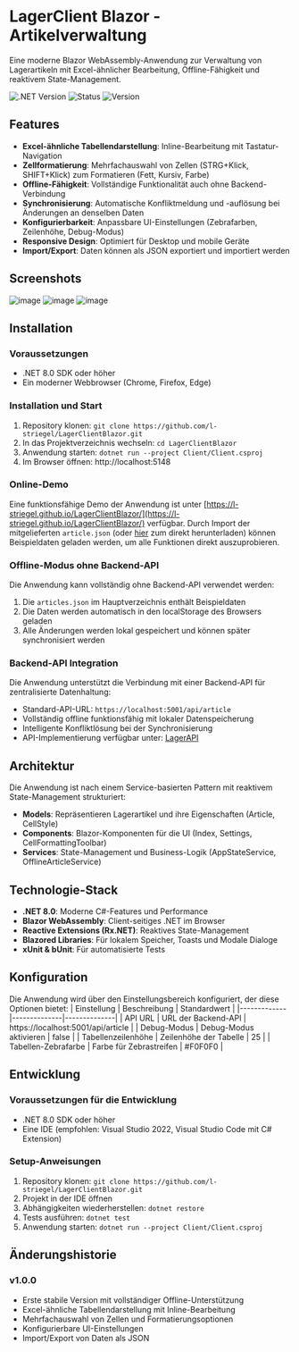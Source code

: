 # LagerClient Blazor - Artikelverwaltung
Eine moderne Blazor WebAssembly-Anwendung zur Verwaltung von Lagerartikeln mit Excel-ähnlicher Bearbeitung, Offline-Fähigkeit und reaktivem State-Management.

![.NET Version](https://img.shields.io/badge/.NET-8.0-purple)
![Status](https://img.shields.io/badge/Status-Stable-green)
![Version](https://img.shields.io/badge/Version-1.0.0-blue)

## Features
- **Excel-ähnliche Tabellendarstellung**: Inline-Bearbeitung mit Tastatur-Navigation
- **Zellformatierung**: Mehrfachauswahl von Zellen (STRG+Klick, SHIFT+Klick) zum Formatieren (Fett, Kursiv, Farbe)
- **Offline-Fähigkeit**: Vollständige Funktionalität auch ohne Backend-Verbindung
- **Synchronisierung**: Automatische Konfliktmeldung und -auflösung bei Änderungen an denselben Daten
- **Konfigurierbarkeit**: Anpassbare UI-Einstellungen (Zebrafarben, Zeilenhöhe, Debug-Modus)
- **Responsive Design**: Optimiert für Desktop und mobile Geräte
- **Import/Export**: Daten können als JSON exportiert und importiert werden
## Screenshots
![image](https://github.com/user-attachments/assets/f2a51122-a0fd-4311-b632-695a4208d634)
![image](https://github.com/user-attachments/assets/34a0f9ff-af9e-4518-b579-8f3a6b3648a3)
![image](https://github.com/user-attachments/assets/66e185c1-2946-4c61-9c8b-bffd4264b132)

## Installation
### Voraussetzungen
- .NET 8.0 SDK oder höher
- Ein moderner Webbrowser (Chrome, Firefox, Edge)
### Installation und Start
1. Repository klonen: `git clone https://github.com/l-striegel/LagerClientBlazor.git`
2. In das Projektverzeichnis wechseln: `cd LagerClientBlazor`
3. Anwendung starten: `dotnet run --project Client/Client.csproj`
4. Im Browser öffnen: http://localhost:5148
### Online-Demo
Eine funktionsfähige Demo der Anwendung ist unter [https://l-striegel.github.io/LagerClientBlazor/](https://l-striegel.github.io/LagerClientBlazor/) verfügbar.
Durch Import der mitgelieferten `article.json` (oder [hier](https://github.com/l-striegel/LagerClientBlazor/releases/download/v1.0.0/articles.json) zum direkt herunterladen) können Beispieldaten geladen werden, um alle Funktionen direkt auszuprobieren.
### Offline-Modus ohne Backend-API
Die Anwendung kann vollständig ohne Backend-API verwendet werden:
1. Die `articles.json` im Hauptverzeichnis enthält Beispieldaten
2. Die Daten werden automatisch in den localStorage des Browsers geladen
3. Alle Änderungen werden lokal gespeichert und können später synchronisiert werden
### Backend-API Integration
Die Anwendung unterstützt die Verbindung mit einer Backend-API für zentralisierte Datenhaltung:
- Standard-API-URL: `https://localhost:5001/api/article`
- Vollständig offline funktionsfähig mit lokaler Datenspeicherung
- Intelligente Konfliktlösung bei der Synchronisierung
- API-Implementierung verfügbar unter: [LagerAPI](https://github.com/l-striegel/LagerAPI)
## Architektur
Die Anwendung ist nach einem Service-basierten Pattern mit reaktivem State-Management strukturiert:
- **Models**: Repräsentieren Lagerartikel und ihre Eigenschaften (Article, CellStyle)
- **Components**: Blazor-Komponenten für die UI (Index, Settings, CellFormattingToolbar)
- **Services**: State-Management und Business-Logik (AppStateService, OfflineArticleService)
## Technologie-Stack
- **.NET 8.0**: Moderne C#-Features und Performance
- **Blazor WebAssembly**: Client-seitiges .NET im Browser
- **Reactive Extensions (Rx.NET)**: Reaktives State-Management
- **Blazored Libraries**: Für lokalem Speicher, Toasts und Modale Dialoge
- **xUnit & bUnit**: Für automatisierte Tests
## Konfiguration
Die Anwendung wird über den Einstellungsbereich konfiguriert, der diese Optionen bietet:
| Einstellung | Beschreibung | Standardwert |
|-------------|--------------|--------------|
| API URL | URL der Backend-API | https://localhost:5001/api/article |
| Debug-Modus | Debug-Modus aktivieren | false |
| Tabellenzeilenhöhe | Zeilenhöhe der Tabelle | 25 |
| Tabellen-Zebrafarbe | Farbe für Zebrastreifen | #F0F0F0 |
## Entwicklung
### Voraussetzungen für die Entwicklung
- .NET 8.0 SDK oder höher
- Eine IDE (empfohlen: Visual Studio 2022, Visual Studio Code mit C# Extension)
### Setup-Anweisungen
1. Repository klonen: `git clone https://github.com/l-striegel/LagerClientBlazor.git`
2. Projekt in der IDE öffnen
3. Abhängigkeiten wiederherstellen: `dotnet restore`
4. Tests ausführen: `dotnet test`
5. Anwendung starten: `dotnet run --project Client/Client.csproj`
## Änderungshistorie
### v1.0.0
- Erste stabile Version mit vollständiger Offline-Unterstützung
- Excel-ähnliche Tabellendarstellung mit Inline-Bearbeitung
- Mehrfachauswahl von Zellen und Formatierungsoptionen
- Konfigurierbare UI-Einstellungen
- Import/Export von Daten als JSON
